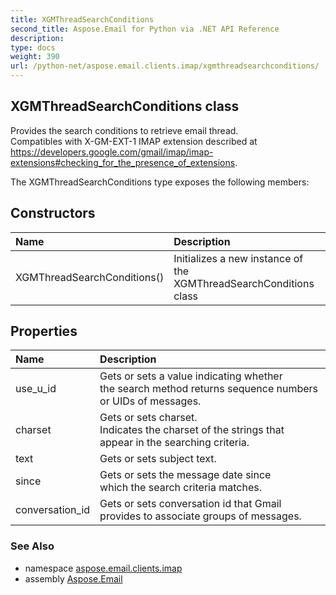 ```yaml
---
title: XGMThreadSearchConditions
second_title: Aspose.Email for Python via .NET API Reference
description: 
type: docs
weight: 390
url: /python-net/aspose.email.clients.imap/xgmthreadsearchconditions/
---
```


## XGMThreadSearchConditions class

Provides the search conditions to retrieve email thread.<br/>            Compatibles with X-GM-EXT-1 IMAP extension described at<br/>            https://developers.google.com/gmail/imap/imap-extensions#checking_for_the_presence_of_extensions.

The XGMThreadSearchConditions type exposes the following members:
## Constructors
| Name | Description |
| :- | :- |
|XGMThreadSearchConditions()|Initializes a new instance of the XGMThreadSearchConditions class|
## Properties
| Name | Description |
| :- | :- |
|use_u_id|Gets or sets a value indicating whether<br/>            the search method returns sequence numbers or UIDs of messages.|
|charset|Gets or sets charset.<br/>            Indicates the charset of the strings that<br/>            appear in the searching criteria.|
|text|Gets or sets subject text.|
|since|Gets or sets the message date since<br/>            which the search criteria matches.|
|conversation_id|Gets or sets conversation id that Gmail provides to associate groups of messages.|

### See Also

* namespace [aspose.email.clients.imap](/python-net/aspose.email.clients.imap/)
* assembly [Aspose.Email](/python-net/)

